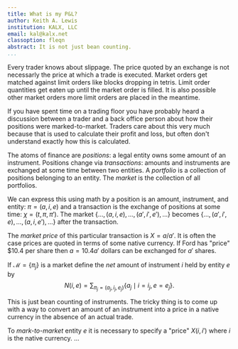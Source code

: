 ```yaml
---
title: What is my P&L?
author: Keith A. Lewis
institution: KALX, LLC
email: kal@kalx.net
classoption: fleqn
abstract: It is not just bean counting.
...
```


Every trader knows about slippage. The price quoted by an exchange is not
necessarly the price at which a trade is executed. Market orders get matched
against limit orders like blocks dropping in tetris. Limit order quantities
get eaten up until the market order is filled. It is also possible other
market orders more limit orders are placed in the meantime.

If you have spent time on a trading floor you have probably
heard a discussion between a trader and a back office person about how
their positions were marked-to-market. Traders care about this very much
because that is used to calculate their profit and loss, but often
don't understand exactly how this is calculated.

The atoms of finance are _positions_: a legal entity owns some amount
of an instrument. Positions change via _transactions_: amounts
and instruments are exchanged at some time between two entities.
A _portfolio_ is a collection of positions belonging to an entity.
The _market_ is the collection of all portfolios.

We can express this using math by a position is an amount, instrument,
and entity: $\pi = (a, i, e)$ and a transaction is the exchange of
positions at some time: $\chi = (t, \pi, \pi')$.
The market ${\{\ldots,(a, i, e),\ldots,(a',i',e'),\ldots\}}$
becomes ${\{\ldots,(a', i', e),\ldots,(a,i,e'),\ldots\}}$
after the transaction.

The _market price_ of this particular transaction is $X = a/a'$.
It is often the case prices are quoted in terms of some native currency.
If Ford has "price" $10.4 per share then $a = 10.4a'$ dollars can be exchanged for
$a'$ shares. 

If $\mathcal{M} = \{\pi_j\}$ is a market define the _net_ amount
of instrument $i$ held by entity $e$ by
$$
	N(i, e) = \sum_{\pi_j = (a_j, i_j, e_j)}\{a_j\mid i = i_j, e = e_j\}.
$$

This is just bean counting of instruments. The tricky thing is to
come up with a way to convert an amount of an instrument into
a price in a native currency in the absence of an actual trade.

To _mark-to-market_ entity $e$ it is necessary to specify a "price" $X(i,i')$ where
$i$ is the native currency.  ...
